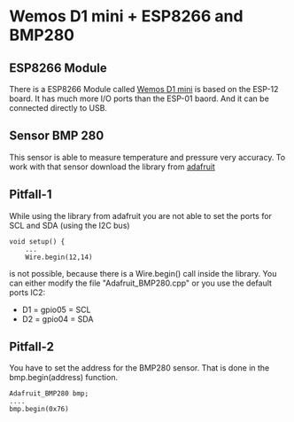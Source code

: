 
# Wemos D1 mini + ESP8266 and BMP280

## ESP8266 Module
There is a ESP8266 Module called [Wemos D1 mini](https://www.wemos.cc) is based on the ESP-12 board.
It has much more I/O ports than the ESP-01 baord. And it can be connected
directly to USB. 

## Sensor BMP 280
This sensor is able to measure temperature and pressure very accuracy.
To work with that sensor download the library from [adafruit](https://github.com/adafruit/Adafruit_BMP280_Library)

## Pitfall-1
While using the library from adafruit you are not able to set the ports 
for SCL and SDA (using the I2C bus)

    void setup() {
        ...
        Wire.begin(12,14)  

is not possible, because there is a Wire.begin() call inside the library.
You can either modify the file "Adafruit_BMP280.cpp" or you use the 
default ports IC2:
* D1 = gpio05 = SCL
* D2 = gpio04 = SDA

## Pitfall-2

You have to set the address for the BMP280 sensor. That is done in the
bmp.begin(address) function. 

    Adafruit_BMP280 bmp; 
    ....
    bmp.begin(0x76)

